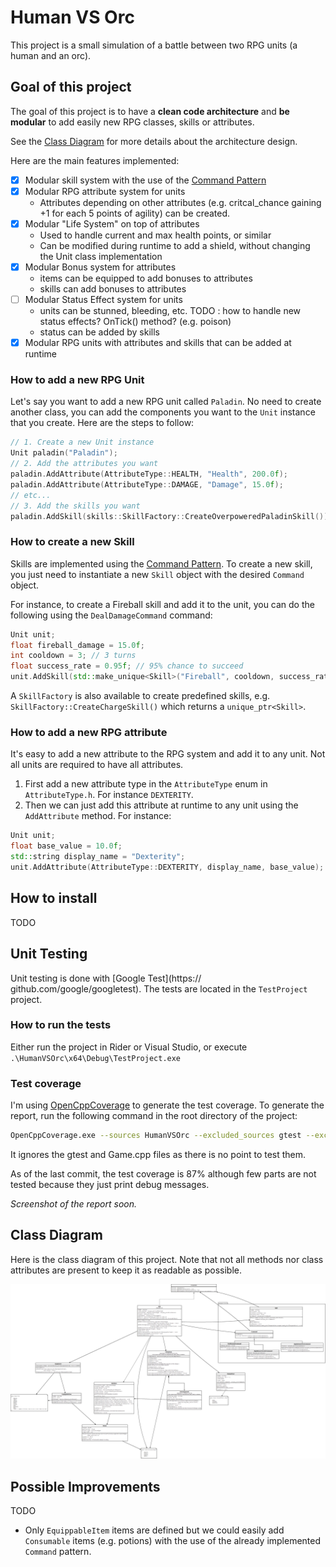 # Human VS Orc

This project is a small simulation of a battle between two RPG units (a human and an orc).

## Goal of this project
The goal of this project is to have a **clean code architecture** and **be modular** to add easily new RPG classes, skills or attributes.

See the [Class Diagram](#class-diagram) for more details about the architecture design.

Here are the main features implemented:
- [x] Modular skill system with the use of the [Command Pattern](https://refactoring.guru/design-patterns/command)
- [x] Modular RPG attribute system for units
  - Attributes depending on other attributes (e.g. critcal_chance gaining +1 for each 5 points of agility) can be created.
- [x] Modular "Life System" on top of attributes
  - Used to handle current and max health points, or similar
  - Can be modified during runtime to add a shield, without changing the Unit class implementation
- [x] Modular Bonus system for attributes
  - items can be equipped to add bonuses to attributes
  - skills can add bonuses to attributes
- [ ] Modular Status Effect system for units
  - units can be stunned, bleeding, etc. TODO : how to handle new status effects? OnTick() method? (e.g. poison)
  - status can be added by skills
- [x] Modular RPG units with attributes and skills that can be added at runtime

### How to add a new RPG Unit

Let's say you want to add a new RPG unit called ``Paladin``. No need to create another class, you can add the components you want to the ``Unit`` instance that you create. Here are the steps to follow:

```c++
// 1. Create a new Unit instance
Unit paladin("Paladin");
// 2. Add the attributes you want
paladin.AddAttribute(AttributeType::HEALTH, "Health", 200.0f);
paladin.AddAttribute(AttributeType::DAMAGE, "Damage", 15.0f);
// etc...
// 3. Add the skills you want
paladin.AddSkill(skills::SkillFactory::CreateOverpoweredPaladinSkill()); // See skill creation section for more details
``` 

### How to create a new Skill

Skills are implemented using the [Command Pattern](https://refactoring.guru/design-patterns/command). To create a new skill, you just need to instantiate a new ``Skill`` object with the desired ``Command`` object.

For instance, to create a Fireball skill and add it to the unit, you can do the following using the ``DealDamageCommand`` command:

```c++
Unit unit;
float fireball_damage = 15.0f;
int cooldown = 3; // 3 turns
float success_rate = 0.95f; // 95% chance to succeed
unit.AddSkill(std::make_unique<Skill>("Fireball", cooldown, success_rate, std::make_unique<DealDamageCommand>(fireball_damage)));
```

A ``SkillFactory`` is also available to create predefined skills, e.g. ``SkillFactory::CreateChargeSkill()`` which returns a ``unique_ptr<Skill>``.



### How to add a new RPG attribute

It's easy to add a new attribute to the RPG system and add it to any unit. Not all units are required to have all attributes.

1. First add a new attribute type in the ``AttributeType`` enum in ``AttributeType.h``. For instance ``DEXTERITY``.
2. Then we can just add this attribute at runtime to any unit using the ``AddAttribute`` method. For instance:
```c++
Unit unit;
float base_value = 10.0f;
std::string display_name = "Dexterity";
unit.AddAttribute(AttributeType::DEXTERITY, display_name, base_value);
```

## How to install

TODO

## Unit Testing

Unit testing is done with [Google Test](https://    github.com/google/googletest). The tests are located in the `TestProject` project.

### How to run the tests
Either run the project in Rider or Visual Studio, or execute ``.\HumanVSOrc\x64\Debug\TestProject.exe``

### Test coverage

I'm using [OpenCppCoverage](https://github.com/OpenCppCoverage/OpenCppCoverage) to generate the test coverage. To generate the report, run the following command in the root directory of the project:

```bash
OpenCppCoverage.exe --sources HumanVSOrc --excluded_sources gtest --excluded_sources Game -- .\HumanVSOrc\x64\Debug\TestProject.exe
```

It ignores the gtest and Game.cpp files as there is no point to test them.

As of the last commit, the test coverage is 87% although few parts are not tested because they just print debug messages.

_Screenshot of the report soon._

## Class Diagram

Here is the class diagram of this project. Note that not all methods nor class attributes are present to keep it as readable as possible.


![Class Diagram](media/class_diagram-v3.png)


## Possible Improvements

TODO
- Only ``EquippableItem`` items are defined but we could easily add ``Consumable`` items (e.g. potions) with the use of the already implemented ``Command`` pattern. 



